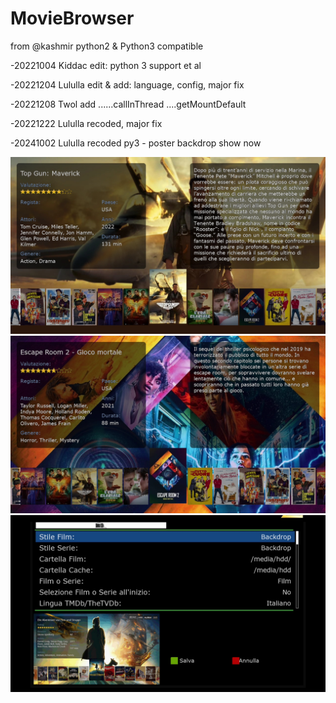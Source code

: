 # MovieBrowser

from @kashmir
python2 & Python3 compatible

-20221004 Kiddac edit: python 3 support et al

-20221204 Lululla edit & add: language, config, major fix

-20221208 Twol add ......callInThread ....getMountDefault

-20221222 Lululla recoded, major fix

-20241002 Lululla recoded py3 - poster backdrop show now

<img src="https://github.com/Belfagor2005/MovieBrowser/blob/main/screenshot/screenmovie1.jpg">

<img src="https://github.com/Belfagor2005/MovieBrowser/blob/main/screenshot/screenmovie2.jpg">

<img src="https://github.com/Belfagor2005/MovieBrowser/blob/main/screenshot/screenmovie3.jpg">
